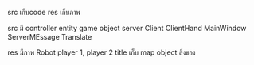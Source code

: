 src เก็บcode
res เก็บภาพ

src มี
controller
entity
game
object
server
	Client
	ClientHand
	MainWindow
	ServerMEssage
Translate

res มีภาพ
	Robot	player 1, player 2
	title 	เก็บ map
	object 	สิ่งของ